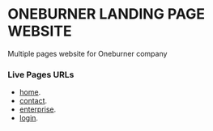 ONEBURNER LANDING PAGE WEBSITE
==================================

Multiple pages website for Oneburner company

### Live Pages URLs

- [home](https://oneburner-by-devugo.netlify.app/).
- [contact](https://oneburner-by-devugo.netlify.app/contact.html).
- [enterprise](https://oneburner-by-devugo.netlify.app/enterprise.html).
- [login](https://oneburner-by-devugo.netlify.app/login.html).